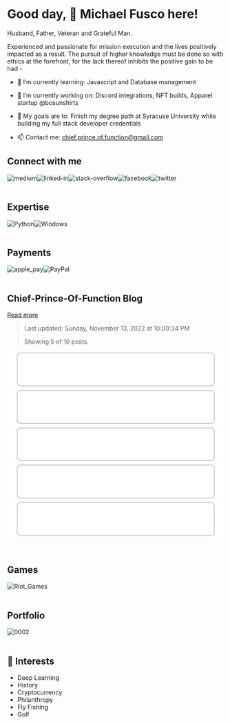 # Good day, 👋 Michael Fusco here!

Husband, Father, Veteran and Grateful Man.
<br>

Experienced and passionate for mission execution and the lives positively impacted as a result.
The pursuit of higher knowledge must be done so with ethics at the forefront, for the lack thereof inhibits the positive gain to be had -
</p>

- 🌱 I’m currently learning: Javascript and Database management

- 🔭 I’m currently working on: Discord integrations, NFT builds, Apparel startup @bosunshirts

- 🤝 My goals are to: Finish my degree path at Syracuse University while building my full stack developer credentials
 
- 📫 Contact me: chief.prince.of.function@gmail.com

## Connect with me

[<img align="left" alt="medium" src="https://img.shields.io/badge/medium-%2312100E.svg?&style=for-the-badge&logo=medium&logoColor=white" />](https://medium.com/@michael.r.fusco)

[<img align="left" alt="linked-in" src="https://img.shields.io/badge/linkedin-%230077B5.svg?&style=for-the-badge&logo=linkedin&logoColor=white" />](https://www.linkedin.com/in/michael-fusco-902030b4)

[<img align="left" alt="stack-overflow" src="https://img.shields.io/badge/stack%20overflow-FE7A16?logo=stack-overflow&logoColor=white&style=for-the-badge" />](https://stackoverflow.com/users/19498976/Chief-Prince-Of-Function
)

[<img align="left" alt="facebook" src="https://img.shields.io/badge/facebook-%231877F2.svg?&style=for-the-badge&logo=facebook&logoColor=white" />](https://www.facebook.com/michael.fusco.92167/)

[<img align="left" alt="twitter" src="https://img.shields.io/badge/twitter-%231DA1F2.svg?&style=for-the-badge&logo=twitter&logoColor=white" />](https://twitter.com/Fuscaha)

<br>
<br>

## Expertise

<img align="left" alt="Python" src="https://img.shields.io/badge/Python-FFD43B?style=for-the-badge&logo=python&logoColor=blue" />

<img align="left" alt="Windows" src="https://img.shields.io/badge/Windows-0078D6?style=for-the-badge&logo=windows&logoColor=white" />

<br>
<br>

## Payments

<img align="left" alt="apple_pay" src="https://img.shields.io/badge/apple%20pay-007AFF?style=for-the-badge&logo=apple%20pay&logoColor=white" />

<img align="left" alt="PayPal" src="https://img.shields.io/badge/PayPal-00457C?style=for-the-badge&logo=paypal&logoColor=white" />

<br>
<br>

<!-- blog-post-list:start -->
## Chief\-Prince\-Of\-Function Blog



[Read more](/)
> Last updated: Sunday, November 13, 2022 at 10:00:34 PM

> Showing 5 of 10 posts.

[![ambition](https://raw.githubusercontent.com/Chief-Prince-Of-Function/Chief-Prince-Of-Function/main/blog-post-list-output/Chief-Prince-Of-Function_Blog/ambition.svg)](/2022/11/10/ambition.html)
[![scars heal](https://raw.githubusercontent.com/Chief-Prince-Of-Function/Chief-Prince-Of-Function/main/blog-post-list-output/Chief-Prince-Of-Function_Blog/scars_heal.svg)](/2022/11/08/scars-heal.html)
[![saddened](https://raw.githubusercontent.com/Chief-Prince-Of-Function/Chief-Prince-Of-Function/main/blog-post-list-output/Chief-Prince-Of-Function_Blog/saddened.svg)](/2022/11/04/saddened.html)
[![inspired](https://raw.githubusercontent.com/Chief-Prince-Of-Function/Chief-Prince-Of-Function/main/blog-post-list-output/Chief-Prince-Of-Function_Blog/inspired.svg)](/2022/11/03/inspired.html)
[![fear](https://raw.githubusercontent.com/Chief-Prince-Of-Function/Chief-Prince-Of-Function/main/blog-post-list-output/Chief-Prince-Of-Function_Blog/fear.svg)](/2022/10/31/fear.html)


<!-- blog-post-list:end -->

<br>

## Games

<img align="left" alt="Riot_Games" src="https://img.shields.io/badge/Riot_Games-D32936?style=for-the-badge&logo=riot-games&logoColor=white" />

<br>
<br>

## Portfolio

<img align="left" alt="0002" src="https://user-images.githubusercontent.com/79958366/201134878-7ae4877a-699d-41c0-9f48-6b003a747412.png" />

<br>
<br>

## 👨‍ Interests

- Deep Learning
- History
- Cryptocurrency
- Philanthropy
- Fly Fishing
- Golf

<br>

</p>

